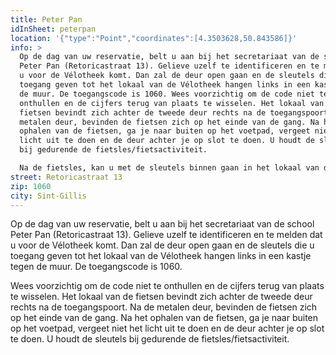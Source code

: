 ```yaml
---
title: Peter Pan
idInSheet: peterpan
location: '{"type":"Point","coordinates":[4.3503628,50.843586]}'
info: >
  Op de dag van uw reservatie, belt u aan bij het secretariaat van de school
  Peter Pan (Retoricastraat 13). Gelieve uzelf te identificeren en te melden dat
  u voor de Vélotheek komt. Dan zal de deur open gaan en de sleutels die u
  toegang geven tot het lokaal van de Vélotheek hangen links in een kastje tegen
  de muur. De toegangscode is 1060. Wees voorzichtig om de code niet te
  onthullen en de cijfers terug van plaats te wisselen. Het lokaal van de
  fietsen bevindt zich achter de tweede deur rechts na de toegangspoort. Na de
  metalen deur, bevinden de fietsen zich op het einde van de gang. Na het
  ophalen van de fietsen, ga je naar buiten op het voetpad, vergeet niet het
  licht uit te doen en de deur achter je op slot te doen. U houdt de sleutels
  bij gedurende de fietsles/fietsactiviteit.

  Na de fietsles, kan u met de sleutels binnen gaan in het lokaal van de Vélotheek en het materiaal op een gepaste manier terugzetten. Vergeet niet om bij het verlaten van de Vélotheek het licht uit te schakelen en de fietsenkot op slot te doen. Daarna belt u aan bij het secretariaat van de school. Wanneer u binnen gelaten wordt, kan u de sleutel terug in het kluisje tegen de muur stoppen. Vergeet niet de cijfers terug van plaats te wisselen nadat je de sleutels hebt ingeleverd.
street: Retoricastraat 13
zip: 1060
city: Sint-Gillis
---
```

Op de dag van uw reservatie, belt u aan bij het secretariaat van de school Peter Pan (Retoricastraat 13). Gelieve uzelf te identificeren en te melden dat u voor de Vélotheek komt. Dan zal de deur open gaan en de sleutels die u toegang geven tot het lokaal van de Vélotheek hangen links in een kastje tegen de muur. De toegangscode is 1060.

Wees voorzichtig om de code niet te onthullen en de cijfers terug van plaats te wisselen. Het lokaal van de fietsen bevindt zich achter de tweede deur rechts na de toegangspoort. Na de metalen deur, bevinden de fietsen zich op het einde van de gang. Na het ophalen van de fietsen, ga je naar buiten op het voetpad, vergeet niet het licht uit te doen en de deur achter je op slot te doen. U houdt de sleutels bij gedurende de fietsles/fietsactiviteit.